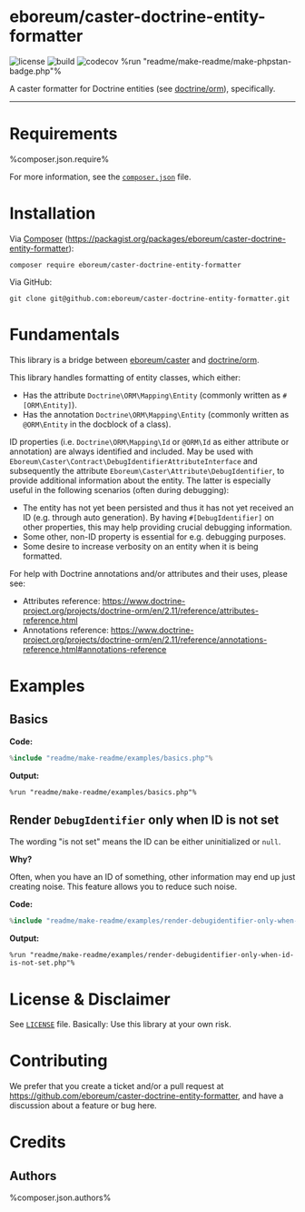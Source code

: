 eboreum/caster-doctrine-entity-formatter
===============================

![license](https://img.shields.io/github/license/eboreum/caster-doctrine-entity-formatter?label=license)
![build](https://github.com/eboreum/caster-doctrine-entity-formatter/workflows/build/badge.svg?branch=main)
![codecov](https://codecov.io/gh/eboreum/caster-doctrine-entity-formatter/branch/main/graph/badge.svg)
%run "readme/make-readme/make-phpstan-badge.php"%

A caster formatter for Doctrine entities (see [doctrine/orm](https://packagist.org/packages/doctrine/orm)), specifically.

-----

<a name="requirements"></a>
# Requirements

%composer.json.require%

For more information, see the [`composer.json`](composer.json) file.

# Installation

Via [Composer](https://getcomposer.org/) (https://packagist.org/packages/eboreum/caster-doctrine-entity-formatter):

    composer require eboreum/caster-doctrine-entity-formatter

Via GitHub:

    git clone git@github.com:eboreum/caster-doctrine-entity-formatter.git

# Fundamentals

This library is a bridge between [eboreum/caster](https://packagist.org/packages/eboreum/caster) and [doctrine/orm](https://packagist.org/packages/doctrine/orm).

This library handles formatting of entity classes, which either:

 - Has the attribute `Doctrine\ORM\Mapping\Entity` (commonly written as `#[ORM\Entity]`).
 - Has the annotation `Doctrine\ORM\Mapping\Entity` (commonly written as `@ORM\Entity` in the docblock of a class).

ID properties (i.e. `Doctrine\ORM\Mapping\Id` or `@ORM\Id` as either attribute or annotation) are always identified and included. May be used with `Eboreum\Caster\Contract\DebugIdentifierAttributeInterface` and subsequently the attribute `Eboreum\Caster\Attribute\DebugIdentifier`, to provide additional information about the entity. The latter is especially useful in the following scenarios (often during debugging):

 - The entity has not yet been persisted and thus it has not yet received an ID (e.g. through auto generation). By having `#[DebugIdentifier]` on other properties, this may help providing crucial debugging information.
 - Some other, non-ID property is essential for e.g. debugging purposes.
 - Some desire to increase verbosity on an entity when it is being formatted.

For help with Doctrine annotations and/or attributes and their uses, please see:

- Attributes reference: https://www.doctrine-project.org/projects/doctrine-orm/en/2.11/reference/attributes-reference.html
- Annotations reference: https://www.doctrine-project.org/projects/doctrine-orm/en/2.11/reference/annotations-reference.html#annotations-reference

# Examples

## Basics

 **Code:**

```php
%include "readme/make-readme/examples/basics.php"%
```

**Output:**

```
%run "readme/make-readme/examples/basics.php"%
```

## Render `DebugIdentifier` only when ID is not set

The wording "is not set" means the ID can be either uninitialized or `null`.

**Why?**

Often, when you have an ID of something, other information may end up just creating noise. This feature allows you to reduce such noise.

 **Code:**

```php
%include "readme/make-readme/examples/render-debugidentifier-only-when-id-is-not-set.php"%
```

**Output:**

```
%run "readme/make-readme/examples/render-debugidentifier-only-when-id-is-not-set.php"%
```

# License & Disclaimer

See [`LICENSE`](LICENSE) file. Basically: Use this library at your own risk.

# Contributing

We prefer that you create a ticket and/or a pull request at https://github.com/eboreum/caster-doctrine-entity-formatter, and have a discussion about a feature or bug here.

# Credits

## Authors

%composer.json.authors%
